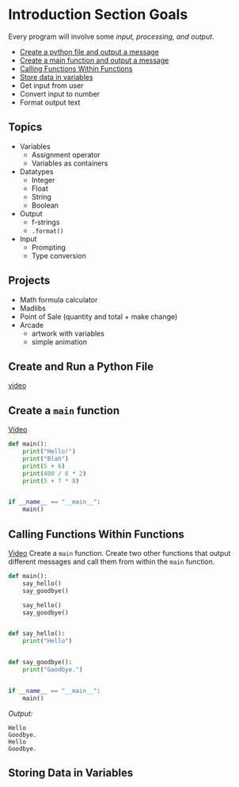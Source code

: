 # Introduction Section Goals
Every program will involve some *input, processing, and output*.
- [Create a python file and output a message](#create-and-run-a-python-file)
- [Create a main function and output a message](#create-a-main-function)
- [Calling Functions Within Functions](#calling-functions-within-functions)
- [Store data in variables](#storing-data-in-variables)
- Get input from user
- Convert input to number
- Format output text

## Topics
- Variables
    - Assignment operator
    - Variables as containers
- Datatypes
    - Integer
    - Float
    - String
    - Boolean
- Output
    - f-strings
    - `.format()`
- Input
    - Prompting
    - Type conversion
    
## Projects
- Math formula calculator
- Madlibs
- Point of Sale (quantity and total + make change)
- Arcade
    - artwork with variables
    - simple animation
    
## Create and Run a Python File
[video](https://youtu.be/9TnvlIEgGVI)

## Create a `main` function
[Video](https://youtu.be/mEL944nYaEQ)

```python
def main():
    print("Hello!")
    print("Blah")
    print(5 + 6)
    print(400 / 6 * 2)
    print(5 + 7 * 8)


if __name__ == "__main__":
    main()

```

## Calling Functions Within Functions 
[Video](https://youtu.be/vGnLqC-9YBY)
Create a `main` function. Create two other functions that output different 
messages and call them from within the `main` function.
```python
def main():
    say_hello()
    say_goodbye()

    say_hello()
    say_goodbye()


def say_hello():
    print("Hello")


def say_goodbye():
    print("Goodbye.")


if __name__ == "__main__":
    main()
```

*Output:*
```
Hello
Goodbye.
Hello
Goodbye.
```

   
## Storing Data in Variables
```python

```

